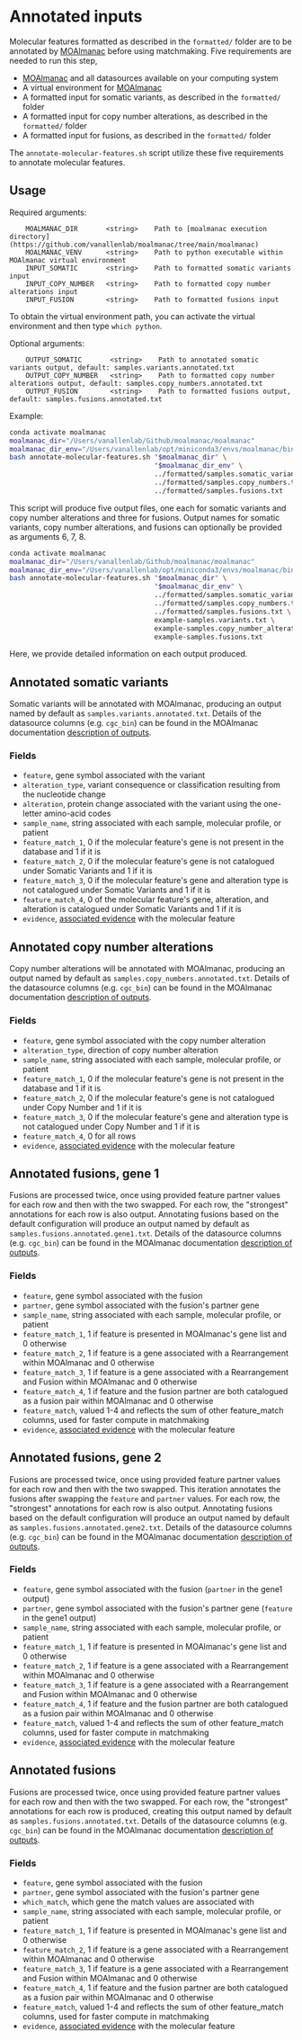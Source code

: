 # Annotated inputs
Molecular features formatted as described in the `formatted/` folder are to be annotated by [MOAlmanac](https://github.com/vanallenlab/moalmanac) before using matchmaking. Five requirements are needed to run this step,
- [MOAlmanac](https://github.com/vanallenlab/moalmanac.git) and all datasources available on your computing system
- A virtual environment for [MOAlmanac](https://github.com/vanallenlab/moalmanac.git)
- A formatted input for somatic variants, as described in the `formatted/` folder
- A formatted input for copy number alterations, as described in the `formatted/` folder
- A formatted input for fusions, as described in the `formatted/` folder

The `annotate-molecular-features.sh` script utilize these five requirements to annotate molecular features.

## Usage
Required arguments:
```
    MOALMANAC_DIR       <string>    Path to [moalmanac execution directory](https://github.com/vanallenlab/moalmanac/tree/main/moalmanac)
    MOALMANAC_VENV      <string>    Path to python executable within MOAlmanac virtual environment
    INPUT_SOMATIC       <string>    Path to formatted somatic variants input
    INPUT_COPY_NUMBER   <string>    Path to formatted copy number alterations input
    INPUT_FUSION        <string>    Path to formatted fusions input
```

To obtain the virtual environment path, you can activate the virtual environment and then type `which python`.

Optional arguments:
```
    OUTPUT_SOMATIC       <string>    Path to annotated somatic variants output, default: samples.variants.annotated.txt
    OUTPUT_COPY_NUMBER   <string>    Path to formatted copy number alterations output, default: samples.copy_numbers.annotated.txt
    OUTPUT_FUSION        <string>    Path to formatted fusions output, default: samples.fusions.annotated.txt
```

Example:
```bash
conda activate moalmanac
moalmanac_dir="/Users/vanallenlab/Github/moalmanac/moalmanac"
moalmanac_dir_env="/Users/vanallenlab/opt/miniconda3/envs/moalmanac/bin/python"
bash annotate-molecular-features.sh "$moalmanac_dir" \
                                    "$moalmanac_dir_env" \
                                    ../formatted/samples.somatic_variants.txt \
                                    ../formatted/samples.copy_numbers.txt \
                                    ../formatted/samples.fusions.txt
```

This script will produce five output files, one each for somatic variants and copy number alterations and three for fusions. Output names for somatic variants, copy number alterations, and fusions can optionally be provided as arguments 6, 7, 8. 
```bash
conda activate moalmanac
moalmanac_dir="/Users/vanallenlab/Github/moalmanac/moalmanac"
moalmanac_dir_env="/Users/vanallenlab/opt/miniconda3/envs/moalmanac/bin/python"
bash annotate-molecular-features.sh "$moalmanac_dir" \
                                    "$moalmanac_dir_env" \
                                    ../formatted/samples.somatic_variants.txt \
                                    ../formatted/samples.copy_numbers.txt \
                                    ../formatted/samples.fusions.txt \
                                    example-samples.variants.txt \
                                    example-samples.copy_number_alterations.txt \
                                    example-samples.fusions.txt
```

Here, we provide detailed information on each output produced. 

## Annotated somatic variants
Somatic variants will be annotated with MOAlmanac, producing an output named by default as `samples.variants.annotated.txt`. Details of the datasource columns (e.g. `cgc_bin`) can be found in the MOAlmanac documentation [description of outputs](https://github.com/vanallenlab/moalmanac/blob/main/docs/description-of-outputs.md#sorting-somatic-molecular-features).

### Fields
- `feature`, gene symbol associated with the variant
- `alteration_type`, variant consequence or classification resulting from the nucleotide change
- `alteration`, protein change associated with the variant using the one-letter amino-acid codes
- `sample_name`, string associated with each sample, molecular profile, or patient
- `feature_match_1`, 0 if the molecular feature's gene is not present in the database and 1 if it is
- `feature_match_2`, 0 if the molecular feature's gene is not catalogued under Somatic Variants and 1 if it is
- `feature_match_3`, 0 if the molecular feature's gene and alteration type is not catalogued under Somatic Variants and 1 if it is
- `feature_match_4`, 0 of the molecular feature's gene, alteration, and alteration is catalogued under Somatic Variants and 1 if it is
- `evidence`, [associated evidence](https://github.com/vanallenlab/moalmanac/blob/main/docs/description-of-outputs.md#associated-evidence-predictive-implication) with the molecular feature

## Annotated copy number alterations
Copy number alterations will be annotated with MOAlmanac, producing an output named by default as `samples.copy_numbers.annotated.txt`. Details of the datasource columns (e.g. `cgc_bin`) can be found in the MOAlmanac documentation [description of outputs](https://github.com/vanallenlab/moalmanac/blob/main/docs/description-of-outputs.md#sorting-somatic-molecular-features).

### Fields
- `feature`, gene symbol associated with the copy number alteration
- `alteration_type`, direction of copy number alteration
- `sample_name`, string associated with each sample, molecular profile, or patient
- `feature_match_1`, 0 if the molecular feature's gene is not present in the database and 1 if it is
- `feature_match_2`, 0 if the molecular feature's gene is not catalogued under Copy Number and 1 if it is
- `feature_match_3`, 0 if the molecular feature's gene and alteration type is not catalogued under Copy Number and 1 if it is
- `feature_match_4`, 0 for all rows
- `evidence`, [associated evidence](https://github.com/vanallenlab/moalmanac/blob/main/docs/description-of-outputs.md#associated-evidence-predictive-implication) with the molecular feature

## Annotated fusions, gene 1
Fusions are processed twice, once using provided feature partner values for each row and then with the two swapped. For each row, the "strongest" annotations for each row is also output. Annotating fusions based on the default configuration will produce an output named by default as `samples.fusions.annotated.gene1.txt`. Details of the datasource columns (e.g. `cgc_bin`) can be found in the MOAlmanac documentation [description of outputs](https://github.com/vanallenlab/moalmanac/blob/main/docs/description-of-outputs.md#sorting-somatic-molecular-features).

### Fields
- `feature`, gene symbol associated with the fusion
- `partner`, gene symbol associated with the fusion's partner gene
- `sample_name`, string associated with each sample, molecular profile, or patient
- `feature_match_1`, 1 if feature is presented in MOAlmanac's gene list and 0 otherwise
- `feature_match_2`, 1 if feature is a gene associated with a Rearrangement within MOAlmanac and 0 otherwise
- `feature_match_3`, 1 if feature is a gene associated with a Rearrangement and Fusion within MOAlmanac and 0 otherwise
- `feature_match_4`, 1 if feature and the fusion partner are both catalogued as a fusion pair within MOAlmanac and 0 otherwise
- `feature_match`, valued 1-4 and reflects the sum of other feature_match columns, used for faster compute in matchmaking
- `evidence`, [associated evidence](https://github.com/vanallenlab/moalmanac/blob/main/docs/description-of-outputs.md#associated-evidence-predictive-implication) with the molecular feature

## Annotated fusions, gene 2
Fusions are processed twice, once using provided feature partner values for each row and then with the two swapped. This iteration annotates the fusions after swapping the `feature` and `partner` values. For each row, the "strongest" annotations for each row is also output. Annotating fusions based on the default configuration will produce an output named by default as `samples.fusions.annotated.gene2.txt`. Details of the datasource columns (e.g. `cgc_bin`) can be found in the MOAlmanac documentation [description of outputs](https://github.com/vanallenlab/moalmanac/blob/main/docs/description-of-outputs.md#sorting-somatic-molecular-features).

### Fields
- `feature`, gene symbol associated with the fusion (`partner` in the gene1 output)
- `partner`, gene symbol associated with the fusion's partner gene (`feature` in the gene1 output)
- `sample_name`, string associated with each sample, molecular profile, or patient
- `feature_match_1`, 1 if feature is presented in MOAlmanac's gene list and 0 otherwise
- `feature_match_2`, 1 if feature is a gene associated with a Rearrangement within MOAlmanac and 0 otherwise
- `feature_match_3`, 1 if feature is a gene associated with a Rearrangement and Fusion within MOAlmanac and 0 otherwise
- `feature_match_4`, 1 if feature and the fusion partner are both catalogued as a fusion pair within MOAlmanac and 0 otherwise
- `feature_match`, valued 1-4 and reflects the sum of other feature_match columns, used for faster compute in matchmaking
- `evidence`, [associated evidence](https://github.com/vanallenlab/moalmanac/blob/main/docs/description-of-outputs.md#associated-evidence-predictive-implication) with the molecular feature

## Annotated fusions
Fusions are processed twice, once using provided feature partner values for each row and then with the two swapped. For each row, the "strongest" annotations for each row is produced, creating this output named by default as `samples.fusions.annotated.txt`. Details of the datasource columns (e.g. `cgc_bin`) can be found in the MOAlmanac documentation [description of outputs](https://github.com/vanallenlab/moalmanac/blob/main/docs/description-of-outputs.md#sorting-somatic-molecular-features).

### Fields
- `feature`, gene symbol associated with the fusion 
- `partner`, gene symbol associated with the fusion's partner gene 
- `which_match`, which gene the match values are associated with 
- `sample_name`, string associated with each sample, molecular profile, or patient
- `feature_match_1`, 1 if feature is presented in MOAlmanac's gene list and 0 otherwise
- `feature_match_2`, 1 if feature is a gene associated with a Rearrangement within MOAlmanac and 0 otherwise
- `feature_match_3`, 1 if feature is a gene associated with a Rearrangement and Fusion within MOAlmanac and 0 otherwise
- `feature_match_4`, 1 if feature and the fusion partner are both catalogued as a fusion pair within MOAlmanac and 0 otherwise
- `feature_match`, valued 1-4 and reflects the sum of other feature_match columns, used for faster compute in matchmaking
- `evidence`, [associated evidence](https://github.com/vanallenlab/moalmanac/blob/main/docs/description-of-outputs.md#associated-evidence-predictive-implication) with the molecular feature
